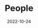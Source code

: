 ---
title: People
date: 2022-10-24

type: landing

sections:
  - block: people
    content:
      title: Team members
      # Choose which groups/teams of users to display.
      #   Edit `user_groups` in each user's profile to add them to one or more of these groups.
      user_groups:
          - Faculty
          - Postdoc
          - Graduate students
          - Undergraduate interns
          - Alumni
      sort_by: Params.last_name
      sort_ascending: true
    design:
      show_interests: true
      show_role: true
      show_social: true
---